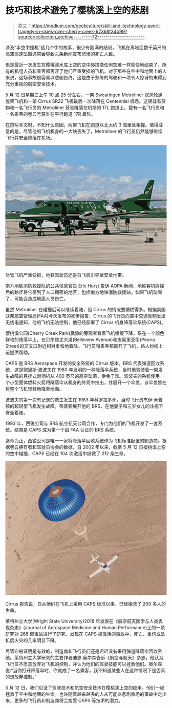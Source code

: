 # 技巧和技术避免了樱桃溪上空的悲剧

> 原文：<https://medium.com/geekculture/skill-and-technology-avert-tragedy-in-skies-over-cherry-creek-67368f34b99?source=collection_archive---------72----------------------->

涉及“半空中撞机”这几个字的故事，很少有圆满的结局。飞机在离地面数千英尺的高空高速坠毁通常会导致头条新闻宣布悲惨的死亡人数。

但是最近一次发生在樱桃溪水库上空的空中碰撞像任何空难一样愉快地结束了，所有的机组人员和乘客都离开了他们严重受损的飞机。对于那些在空中和地面上的人来说，这场事故很容易以悲剧告终，这是由于熟练的驾驶和一项令人惊讶的未得到充分重视的航空安全技术。

5 月 12 日星期三上午 10 点 25 分左右，一架 Swearingen Metroliner 双涡轮螺旋桨飞机和一架 Cirrus SR22 飞机最后一次降落在 Centennial 机场。这架载有货物和一名飞行员的 Metroliner 获准降落在机场的 17L 跑道上。载有一名飞行员和一名乘客的卷云号获准在平行跑道 17R 着陆。

在撰写本文时，不知什么原因，两架飞机在跑道以北大约 3 海里处相撞。值得注意的是，尽管他的飞机机身的一大块丢失了，Metroliner 的飞行员仍然能够继续飞行并安全降落在机场。

![](img/ba53d2745feb28200edaff927de139d0.png)

尽管飞机严重受损，地铁驾驶员还是将飞机引导至安全地带。

南方地铁消防救援队的公共信息官员 Eric Hurst 告诉 AOPA 新闻，地铁客机碰撞后的路径将它带到了人口稠密的地区，包括南方地铁消防救援站。如果飞机坠毁了，可能会造成地面人员伤亡。

虽然 Metroliner 在碰撞后可以继续着陆，但 Cirrus 的情况要糟糕得多。根据美国联邦航空管理局(FAA)今天发布的初步报告，Cirrus 的飞行员向空中交通管制发出无线电通知，他的飞机无法控制，他已经部署了 Cirrus 机身降落伞系统(CAPS)。

樱桃溪公园(Cherry Creek Park)震惊的旁观者看着飞机缓缓下降，系在一个颜色鲜艳的降落伞上，在贝尔维尤大道(Belleview Avenue)和皮奥里亚街(Peoria Street)的交叉口附近相对柔和地着陆。飞行员和乘客都离开了飞机，路人纷纷上前提供帮助。

CAPS 是 BRS Aerospace 开发的安全系统的 Cirrus 版本。BRS 代表弹道回收系统，这是鲍里斯·波波夫在 1980 年发明的一种降落伞系统，当时他驾驶着一架发生故障的悬挂式滑翔机从 400 英尺的高空坠落，幸免于难。波波夫的系统使用一个小型固体燃料火箭将降落伞从机身的外壳中拉出，并展开一个伞盖，该伞盖旨在将整个飞机轻轻地降至地面。

波波夫的第一次有记录的救生发生在 1983 年科罗拉多州，当时飞行员杰伊·蒂普顿的超轻型飞机发生故障。蒂普顿展开他的 BRS，在他妻子和三岁女儿的注视下安全着陆。

1993 年，西锐公司与 BRS 航空航天公司合作，专门为他们的飞机开发了一套系统。结果是 CAPS 成为第一个由 FAA 认证的 BRS 系统。

迄今为止，西锐公司是唯一一家将降落伞回收系统作为飞机标准配置的制造商。根据卷云拥有者和驾驶员协会的数据，自 2002 年以来，截至 5 月 12 日樱桃溪上空的空中碰撞，CAPS 已经在 104 次激活中拯救了 212 条生命。

![](img/fc43ecf0463db2217868648f1b2e533b.png)

Cirrus 报告说，自从他们在飞机上采用 CAPS 标准以来，已经挽救了 200 多人的生命。

莱特州立大学(Wright State University)2018 年发表在《航空航天医学与人类表现杂志》(Journal of Aerospace Medicine and Human Performance)上的一项研究对 268 起事故进行了研究，发现在 CAPS 被激活的事故中，死亡、重伤或坠机后火灾的几率明显下降。

尽管它被证明是有效的，制造商和飞行员们还是迟迟没有采用弹道降落伞回收系统。莱特州立大学研究的主要作者迪恩·奥尔森告诉《航空与航天》杂志，他认为飞行员不愿意放弃对飞机的控制，并认为他们的驾驶技能可以拯救他们。奥尔森说:“当你打开降落伞时，你就成了一名乘客，我不知道某些人在这种情况下是否真的想放弃控制。”

5 月 12 日，我们见证了驾驶技术和航空安全技术在樱桃溪上空的应用。他们一起拯救了空中和地面的生命。也许随着越来越多的人从可能以悲剧收场的事故中走出来，更多的飞行员和制造商将会接受 CAPS 等技术的潜力。